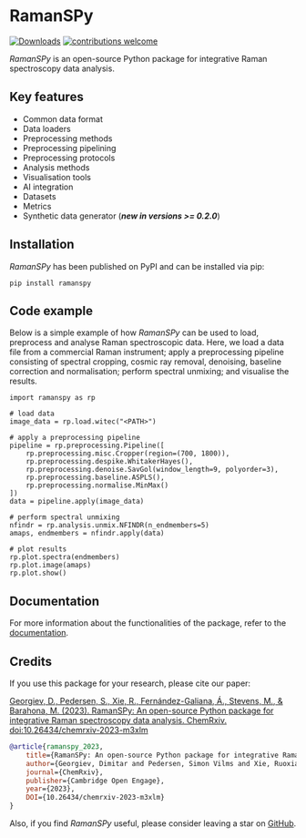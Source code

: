 # RamanSPy

[![Downloads](https://static.pepy.tech/badge/ramanspy)](https://pepy.tech/project/ramanspy)   [![contributions welcome](https://img.shields.io/badge/contributions-welcome-brightgreen.svg?style=flat)]([https://github.com/dwyl/esta/issues](https://github.com/barahona-research-group/RamanSPy/issues))


*RamanSPy* is an open-source Python package for integrative
Raman spectroscopy data analysis.

## Key features

- Common data format
- Data loaders
- Preprocessing methods
- Preprocessing pipelining
- Preprocessing protocols
- Analysis methods
- Visualisation tools
- AI integration
- Datasets
- Metrics
- Synthetic data generator (***new in versions >= 0.2.0***)
  

## Installation

*RamanSPy* has been published on PyPI and can be installed
via pip:

``` console
pip install ramanspy
```

## Code example

Below is a simple example of how *RamanSPy* can be used to
load, preprocess and analyse Raman spectroscopic data. Here, we load a
data file from a commercial Raman instrument; apply a preprocessing
pipeline consisting of spectral cropping, cosmic ray removal, denoising,
baseline correction and normalisation; perform spectral unmixing; and
visualise the results.

``` 
import ramanspy as rp

# load data
image_data = rp.load.witec("<PATH>")

# apply a preprocessing pipeline
pipeline = rp.preprocessing.Pipeline([
    rp.preprocessing.misc.Cropper(region=(700, 1800)),
    rp.preprocessing.despike.WhitakerHayes(),
    rp.preprocessing.denoise.SavGol(window_length=9, polyorder=3),
    rp.preprocessing.baseline.ASPLS(),
    rp.preprocessing.normalise.MinMax()
])
data = pipeline.apply(image_data)

# perform spectral unmixing
nfindr = rp.analysis.unmix.NFINDR(n_endmembers=5)
amaps, endmembers = nfindr.apply(data)

# plot results
rp.plot.spectra(endmembers)
rp.plot.image(amaps)
rp.plot.show()
```

## Documentation

For more information about the functionalities of the package, refer to
the [documentation](https://ramanspy.readthedocs.io).

## Credits

If you use this package for your research, please cite our paper:

[Georgiev, D., Pedersen, S., Xie, R., Fernández-Galiana, Á., Stevens, M., & Barahona, M. (2023). RamanSPy: An open-source Python package for integrative Raman spectroscopy data analysis. ChemRxiv. doi:10.26434/chemrxiv-2023-m3xlm](https://chemrxiv.org/engage/chemrxiv/article-details/64a53861ba3e99daef8c9c51)

```bibtex
@article{ramanspy_2023,
    title={RamanSPy: An open-source Python package for integrative Raman spectroscopy data analysis},
    author={Georgiev, Dimitar and Pedersen, Simon Vilms and Xie, Ruoxiao and Fernández-Galiana, Álvaro and Stevens, Molly M. and Barahona, Mauricio},
    journal={ChemRxiv},
    publisher={Cambridge Open Engage},
    year={2023},
    DOI={10.26434/chemrxiv-2023-m3xlm}
}
```

Also, if you find *RamanSPy* useful, please consider leaving a star on [GitHub](https://github.com/barahona-research-group/RamanSPy).
